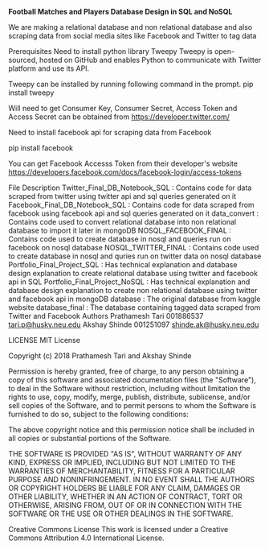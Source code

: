 
<B>Football Matches and Players Database Design in SQL and NoSQL </B>

We are making a relational database and non relational database and also scraping data from social media sites like Facebook and Twitter to tag data

Prerequisites
Need to install python library Tweepy
Tweepy is open-sourced, hosted on GitHub and enables Python to communicate with Twitter platform and use its API.

Tweepy can be installed by running following command in the prompt.
pip install tweepy

Will need to get Consumer Key, Consumer Secret, Access Token and Access Secret can be obtained from https://developer.twitter.com/

Need to install facebook api for scraping data from Facebook

pip install facebook

You can get Facebook Accesss Token from their developer's website https://developers.facebook.com/docs/facebook-login/access-tokens

File Description
Twitter_Final_DB_Notebook_SQL : Contains code for data scraped from twitter using twitter api and sql queries generated on it
Facebook_Final_DB_Notebook_SQL : Contains code for data scraped from facebook using facebook api and sql queries generated on it
data_convert : Contains code used to convert relational database into non relational database to import it later in mongoDB
NOSQL_FACEBOOK_FINAL : Contains code used to create database in nosql and queries run on facebook on nosql database
NOSQL_TWITTER_FINAL : Contains code used to create database in nosql and quries run on twitter data on nosql database
Portfolio_Final_Project_SQL : Has technical explanation and database design explanation to create relational database using twitter and facebook api in SQL
Portfolio_Final_Project_NoSQL : Has technical explanation and database design explanation to create non relational database using twitter and facebook api in mongoDB
database : The original database from kaggle website
database_final : The database containing tagged data scraped from Twitter and Facebook
Authors
Prathamesh Tari   001886537     tari.p@husky.neu.edu
Akshay Shinde     001251097    shinde.ak@husky.neu.edu

LICENSE
MIT License

Copyright (c) 2018 Prathamesh Tari and Akshay Shinde

Permission is hereby granted, free of charge, to any person obtaining a copy of this software and associated documentation files (the "Software"), to deal in the Software without restriction, including without limitation the rights to use, copy, modify, merge, publish, distribute, sublicense, and/or sell copies of the Software, and to permit persons to whom the Software is furnished to do so, subject to the following conditions:

The above copyright notice and this permission notice shall be included in all copies or substantial portions of the Software.

THE SOFTWARE IS PROVIDED "AS IS", WITHOUT WARRANTY OF ANY KIND, EXPRESS OR IMPLIED, INCLUDING BUT NOT LIMITED TO THE WARRANTIES OF MERCHANTABILITY, FITNESS FOR A PARTICULAR PURPOSE AND NONINFRINGEMENT. IN NO EVENT SHALL THE AUTHORS OR COPYRIGHT HOLDERS BE LIABLE FOR ANY CLAIM, DAMAGES OR OTHER LIABILITY, WHETHER IN AN ACTION OF CONTRACT, TORT OR OTHERWISE, ARISING FROM, OUT OF OR IN CONNECTION WITH THE SOFTWARE OR THE USE OR OTHER DEALINGS IN THE SOFTWARE.

Creative Commons License
This work is licensed under a Creative Commons Attribution 4.0 International License.
